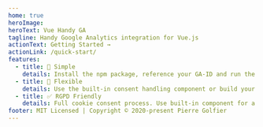 ```yaml
---
home: true
heroImage:
heroText: Vue Handy GA
tagline: Handy Google Analytics integration for Vue.js
actionText: Getting Started →
actionLink: /quick-start/
features:
  - title: 🚀 Simple
    details: Install the npm package, reference your GA-ID and run the "start" function to start audience monitoring.
  - title: 🔧 Flexible
    details: Use the built-in consent handling component or build your own using the plugin API
  - title: ✅ RGPD Friendly
    details: Full cookie consent process. Use built-in component for a quick start or simply call plugin's methods in your own vue-components.
footer: MIT Licensed | Copyright © 2020-present Pierre Golfier
---
```

